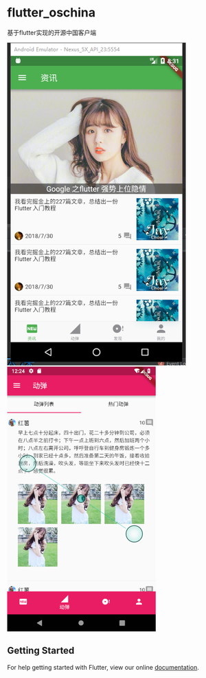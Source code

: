 # flutter_oschina

基于flutter实现的开源中国客户端

![](images/app1.png)
![](images/app2.png)
## Getting Started

For help getting started with Flutter, view our online
[documentation](https://flutter.io/).
